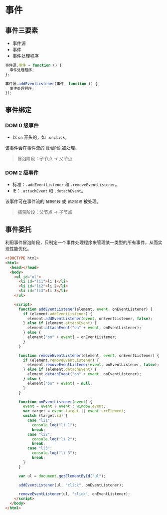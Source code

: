 # 事件

## 事件三要素

- 事件源
- 事件
- 事件处理程序

```javascript
事件源.事件 = function () {
  事件处理程序;
};
```

```javascript
事件源.addEventListener(事件, function () {
  事件处理程序;
});
```

## 事件绑定

### DOM 0 级事件

- 以 `on` 开头的，如 `.onclick`。

该事件会在事件流的 `冒泡阶段` 被处理。

> 冒泡阶段：子节点 -> 父节点

### DOM 2 级事件

- 标准：`.addEventListener` 和 `.removeEventListener`。
- IE：`.attachEvent` 和 `.detachEvent`。

该事件可在事件流的 `捕获阶段` 或 `冒泡阶段` 被处理。

> 捕获阶段：父节点 -> 子节点

## 事件委托

利用事件冒泡阶段，只制定一个事件处理程序来管理某一类型的所有事件，从而实现性能优化。

```html
<!DOCTYPE html>
<html>
  <head></head>
  <body>
    <ul id="ul">
      <li id="li1">li 1</li>
      <li id="li2">li 2</li>
      <li id="li3">li 3</li>
    </ul>

    <script>
      function addEventListener(element, event, onEventListener) {
        if (element.addEventListener) {
          element.addEventListener(event, onEventListener, false);
        } else if (element.attachEvent) {
          element.attachEvent("on" + event, onEventListener);
        } else {
          element["on" + event] = onEventListener;
        }
      }

      function removeEventListener(element, event, onEventListener) {
        if (element.removeEventListener) {
          element.removeEventListener(event, onEventListener, false);
        } else if (element.detachEvent) {
          element.detachEvent("on" + event, onEventListener);
        } else {
          element["on" + event] = null;
        }
      }

      function onEventListener(event) {
        event = event ? event : window.event;
        var target = event.target || event.srcElement;
        switch (target.id) {
          case "li1":
            console.log("li 1");
            break;
          case "li2":
            console.log("li 2");
            break;
          case "li3":
            console.log("li 3");
            break;
        }
      }

      var ul = document.getElementById("ul");

      addEventListener(ul, "click", onEventListener);

      removeEventListener(ul, "click", onEventListener);
    </script>
  </body>
</html>
```

